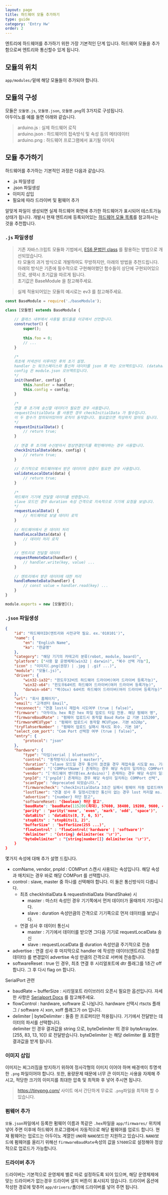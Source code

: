 ```yaml
---
layout: page
title: 하드웨어 모듈 추가하기
type: guide
category: 'Entry Hw'
order: 2
---
```


엔트리에 하드웨어를 추가하기 위한 가장 기본적인 단계 입니다. 하드웨어 모듈을 추가 함으로써 엔트리와 통신할수 있게 됩니다.

## 모듈의 위치
`app/modules/`밑에 해당 모듈들이 추가되야 합니다.

## 모듈의 구성
모듈은 `모듈명.js`, `모듈명.json`, `모듈명.png`의 3가지로 구성됩니다.  
아두이노를 예를 들면 아래와 같습니다.

> arduino.js : 실제 하드웨어 로직  
> arduino.json : 하드웨어의 접속방식 및 속성 등의 메타데이터  
> arduino.png : 하드웨어 프로그램에서 표기될 이미지  

## 모듈 추가하기
하드웨어를 추가하는 기본적인 과정은 다음과 같습니다.
- .js 파일생성
- .json 파일생성
- 이미지 삽입
- 필요에 따라 드라이버 및 펌웨어 추가

알맞게 파일이 생성되면 실제 하드웨어 화면에 추가한 하드웨어가 표시되어 테스트가능 상태가 됩니다. 
개발시 현재 엔트리에 등록되어있는 [하드웨어 모듈 목록](https://github.com/entrylabs/entry-hw/tree/master/app/modules)를 참고하시는 것을 추천합니다.

### `.js` 파일생성  
> 기존 자바스크립트 모듈화 기법에서, [ES6 문법인 class](https://developer.mozilla.org/ko/docs/Web/JavaScript/Reference/Classes) 를 활용하는 방법으로 개선되었습니다.  
> 타 모듈의 과거 방식으로 개발하여도 무방하지만, 아래의 방법을 추천드립니다.  
> 아래의 방식은 기존에 필수적으로 구현해야했던 함수들이 상단에 구현되어있으므로, 생략시 초기값을 따르게 됩니다.  
> 초기값은 BaseModule 을 참고해주세요. 

> 실제 적용되어있는 모듈의 예시로는 ev3 를 참고해주세요.

``` js
const BaseModule = require('./baseModule');

class [모듈명] extends BaseModule {
    
    // 클래스 내부에서 사용될 필드들을 이곳에서 선언합니다.
    constructor() {
        super();
        
        this.foo = 0;
        // ...
    }
    
    /*
    최초에 커넥션이 이루어진 후의 초기 설정.
    handler 는 워크스페이스와 통신하 데이터를 json 화 하는 오브젝트입니다. (datahandler/json 참고)
    config 은 module.json 오브젝트입니다.
    */
    init(handler, config) {
        this.handler = handler;
        this.config = config;
    }
    
    /*
    연결 후 초기에 송신할 데이터가 필요한 경우 사용합니다.
    requestInitialData 를 사용한 경우 checkInitialData 가 필수입니다.
    이 두 함수가 정의되어있어야 로직이 동작합니다. 필요없으면 작성하지 않아도 됩니다.
    */
    requestInitialData() {
        // return true;
    }
    
    // 연결 후 초기에 수신받아서 정상연결인지를 확인해야하는 경우 사용합니다.
    checkInitialData(data, config) {
        // return true;
    }
    
    // 주기적으로 하드웨어에서 받은 데이터의 검증이 필요한 경우 사용합니다.
    validateLocalData(data) {
        // return true;
    }
    
    /*
    하드웨어 기기에 전달할 데이터를 반환합니다.
    slave 모드인 경우 duration 속성 간격으로 지속적으로 기기에 요청을 보냅니다.
    */
    requestLocalData() {
        // 하드웨어로 보낼 데이터 로직
    }
    
    // 하드웨어에서 온 데이터 처리
    handleLocalData(data) {
        // 데이터 처리 로직
    }
    
    // 엔트리로 전달할 데이터
    requestRemoteData(handler) {
        // handler.write(key, value) ...
    }
    
    // 엔트리에서 받은 데이터에 대한 처리
    handleRemoteData(handler) {
        // const value = handler.read(key) ...
    }
}

module.exports = new [모듈명]();
```

### `.json` 파일생성  
``` json
{
    "id": "하드웨어ID(엔트리와 사전규약 필요. ex.'010101')",
    "name": {
        "en": "English Name",
        "ko": "한글명"
    },
    "category": "해당 기기의 카테고리 분류(robot, module, board)",
    "platform": ["사용 할 운영체제(win32 | darwin)", "복수 선택 가능"],
    "icon" : "이미지(.png(권장) | .jpg | .gif ...)",
    "module": "모듈(.js)",
    "driver": {
        "win32-ia32": "윈도우32비트 하드웨어 드라이버(여러 드라이버 등록가능)",
        "win32-x64": "윈도우64비트 하드웨어 드라이버(여러 드라이버 등록가능)",
        "darwin-x64": "맥(Osx) 64비트 하드웨어 드라이버(여러 드라이버 등록가능)"
    },
    "url": "회사 홈페이지",
    "email": "고객센터 Email",
    "reconnect": "연결 lost시 재접속 시도여부 (true | false)",
    "firmware": "아두이노 hex 혹은 hex 파일 업로드 타입 전용. 해당 펌웨어 명",
    "firmwareBaudRate" : "펌웨어 업로드시 동작할 Baud Rate 값 기본 115200",
    "firmwareMCUType" : "펌웨어 업로드시 동작할 MCUType. 기본 m328p",
    "tryFlahserNumber" : "펌웨어 업로드 실패시 재시도 회수. 기본 10",
    "select_com_port": "Com Port 선택창 여부 (true | false)",
    "entry": {
        "protocol": "json"
    },
    "hardware": {
        "type": "타입(serial | bluetooth)",
        "control": "동작방식(slave | master)",
        "duration": "slave 모드일 경우 통신이 끊겼을 경우 재접속을 시도할 ms. 기본 1000",
        "comName": "['COMPortName'] 존재하는 경우 해당 속성이 일치하는 COMPort 선택",
        "vendor": "['하드웨어 벤더명(ex.Arduino)'] 존재하는 경우 해당 속성이 일치하는 COMPort 선택",
        "pnpId": "['pnpId'] 존재하는 경우 해당 속성이 일치하는 COMPort 선택",
        "scanType": "deprecated 되었습니다.", 
        "firmwarecheck": "checkInitialData 3초간 실패시 펌웨어 자동 업로드여부 (true | false)",
        "lostTimer": "연결 성사 후 일정시간동안 통신이 없는 경우 lost 처리할 ms. 기본 500",
        "advertise": "{number} 하단 참고",
        "softwareReset: "{boolean} 하단 참고",
        "baudRate": "baudRate(115200(최대), 57600, 38400, 19200, 9600, 4800, 2400, 1800, 1200, 600, 300, 200, 150, 134, 110, 75, 50)",
        "parity" : "parity('none', 'even', 'mark', 'odd', 'space')",
        "dataBits" : "dataBits(8, 7, 6, 5)",
        "stopBits" : "stopBits(1, 2)",
        "bufferSize" : "bufferSize(255 ...)",
        "flowControl" : "flowControl('hardware' | 'software')"
        "delimiter" : "{string} delimiter(ex '\r')",
        "byteDelimiter" : "{string|number[]} delimiter(ex '\r')",
    }
}
```

몇가지 속성에 대해 추가 설명 드립니다.

- comName, vendor, pnpId : COMPort 스캔시 사용되는 속성입니다. 해당 속성과 매치되는 경우 바로 해당 COMPort 를 선택합니다.
- control : slave, master 중 하나를 선택해야 합니다. 이 둘은 통신방식이 다릅니다.  
  - 최초 checkInitialData & requestInitialData (HandShake) 시
    - master : 마스터 속성인 경우 기기쪽에서 먼저 데이터가 올때까지 기다립니다.
    - slave : duration 속성만큼의 간격으로 기기쪽으로 먼저 데이터를 보냅니다.
  - 연결 성사 후 데이터 통신시
    - master : 기기에서 데이터를 받으면 그다음 기기로 requestLocalData 송신
    - slave : requestLocalData 를 duration 속성만큼 주기적으로 전송
 - advertise : 연결 성사 후 마지막으로 handler 에 작성한 데이터(엔트리로 전송할 데이터) 를 변경없이 advertise 속성 만큼의 간격으로 서버에 전송합니다.
 - softwareReset : true 인 경우, 최초 연결 후 시리얼포트에 dtr 플래그를 1초간 off 합니다. 그 후 다시 flag on 합니다.
 
 SerialPort 관련
 - baudRate ~ bufferSize : 시리얼포트 라이브러리 오픈시 필요한 옵션입니다. 자세한 사항은 [Serialport Docs](https://serialport.io/docs/en/api-stream#openoptions) 를 참고해주세요.  
 - flowControl : hardware, software 로 나뉩니다. hardware 선택시 rtscts 플래그 / software 시 xon, xoff 플래그가 on 입니다.
 - delimiter | byteDelimiter : 둘중 한 프로퍼티만 적용됩니다. 기기에서 전달받는 데이터의 파서를 선택합니다.  
 delimiter 인 경우 결과값을 string 으로, byteDelimiter 의 경우 byteArray(ex. [255, 83, 13, 10]) 로 전달받습니다.
 byteDelimiter 는 해당 delimiter 를 포함한 결과값을 받게 됩니다.

### 이미지 삽입
이미지는 찌그러짐을 방지하기 위하여 정사각형의 이미지 이어야 하며 배경색이 투명색한 `.png` 파일이어야 합니다. 또한, 용량문제 때문에 너무 큰 이미지는 사용을 자제해 주시고, 적당한 크기의 이미지를 최대한 압축 및 최적화 후 넣어 주시면 됩니다.

> https://tinypng.com/ 사이트 에서 간단하게 무료로 `.png`파일을 최적화 할 수 있습니다.

### 펌웨어 추가
`모듈.json`파일에서 등록한 펌웨어 이름과 똑같은 `.hex`파일을 `app/firmwares/` 위치에 넣어 주면 이후에 하드웨어 프로그램에서 자동적으로 해당 펌웨어를 업로드 합니다. 현재 펌웨어는 업로드는 아두이노 계열인 `UNO`와 `NANO`보드만 지원하고 있습니다. `NANO`보드에 펌웨어를 올리기 위해선 `firmwareBaudRate`속성의 값을 `57600`으로 설정해야 정상적으로 업로드가 가능합니다.

### 드라이버 추가
드라이버는 기본적으로 운영체제 별로 따로 설정하도록 되어 있으며, 해당 운영체제에 맞는 드라이버가 없는경우 드라이버 설치 버튼이 표시되지 않습니다. 드라이버 옵션에 작성한 경로에 맞추어 `app/drivers/`폴더에 드라이버를 넣어 주면 됩니다.
